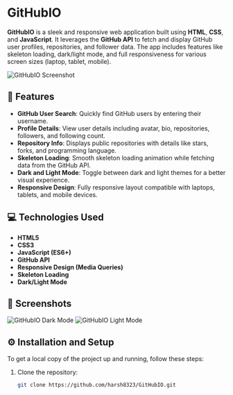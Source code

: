 # GitHubIO

**GitHubIO** is a sleek and responsive web application built using **HTML**, **CSS**, and **JavaScript**. It leverages the **GitHub API** to fetch and display GitHub user profiles, repositories, and follower data. The app includes features like skeleton loading, dark/light mode, and full responsiveness for various screen sizes (laptop, tablet, mobile).

![GitHubIO Screenshot](https://i.imgur.com/AQBgkYp.png)

## 🚀 Features

- **GitHub User Search**: Quickly find GitHub users by entering their username.
- **Profile Details**: View user details including avatar, bio, repositories, followers, and following count.
- **Repository Info**: Displays public repositories with details like stars, forks, and programming language.
- **Skeleton Loading**: Smooth skeleton loading animation while fetching data from the GitHub API.
- **Dark and Light Mode**: Toggle between dark and light themes for a better visual experience.
- **Responsive Design**: Fully responsive layout compatible with laptops, tablets, and mobile devices.

## 💻 Technologies Used

- **HTML5**
- **CSS3**
- **JavaScript (ES6+)**
- **GitHub API**
- **Responsive Design (Media Queries)**
- **Skeleton Loading**
- **Dark/Light Mode**

## 📸 Screenshots

![GitHubIO Dark Mode](https://i.imgur.com/9Ij9A6D.png)
![GitHubIO Light Mode](https://i.imgur.com/hgy49j0.png)

## ⚙️ Installation and Setup

To get a local copy of the project up and running, follow these steps:

1. Clone the repository:
   ```bash
   git clone https://github.com/harsh8323/GitHubIO.git

